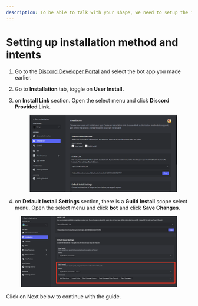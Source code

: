 ```yaml
---
description: To be able to talk with your shape, we need to setup the install method.
---
```


# Setting up installation method and intents

1. Go to the [Discord Developer Portal](https://discord.com/developers/applications) and select the bot app you made earlier.
2. Go to **Installation** tab, toggle on **User Install.**
3.  on **Install Link** section. Open the select menu and click **Discord Provided Link**.



    <figure><img src="../../.gitbook/assets/image (37).png" alt=""><figcaption></figcaption></figure>
4. on **Default Install Settings** section, there is a **Guild Install** scope select menu. Open the select menu and click **bot** and click **Save Changes**.

<figure><img src="../../.gitbook/assets/image.png" alt=""><figcaption></figcaption></figure>

Click on Next below to continue with the guide.
